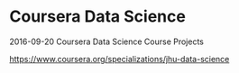 # Coursera Data Science

2016-09-20 Coursera Data Science Course Projects

https://www.coursera.org/specializations/jhu-data-science
